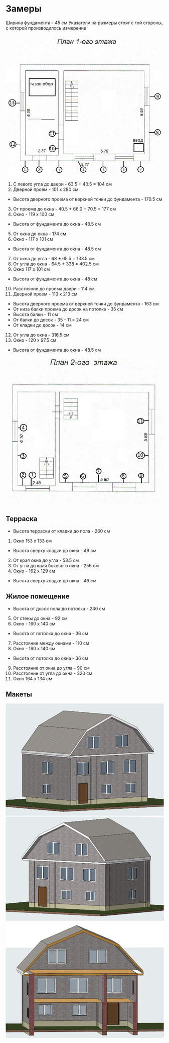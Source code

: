 # Замеры

Ширина фундамента - 45 см
Указатели на размеры стоят с той стороны, с которой производилось измерение 

![Первый этаж](первый_этаж_обмер.jpg "Первый этаж")

1. С левого угла до двери - 63.5 + 40.5 = 104 см
2. Дверной проем - 101 х 280 см
* Высота дверного проема от верхней точки до фундамента - 170.5 см
3. От проема до окна - 40.5 + 66.0 + 70.5 = 177 см
4. Окно - 119 х 100 см
* Высота от фундамента до окна - 48.5 см
5. От окна до окна - 174 см
6.  Окно - 117 х 101 см
* Высота от фундамента до окна - 48.5 см
7. От окна до угла - 68 + 65.5 = 133.5 см
8. От угла до окна - 64.5 + 338 = 402.5 см
9. Окно 117 х 101 см
* Высота от фундамента до окна - 48 см
10. Расстояние до проема двери - 114 см
11. Дверной проем - 113 х 213 см
* Высота дверного проема от верхней точки до фундамента - 163 см
* От низа балки проема до досок на потолке - 35 см
* Высота балки - 11 см
* От балки до досок - 35 - 11 = 24 см
* От кладки до досок - 14 см
12. От угла до окна - 316.5 см
13. Окно - 120 х 97.5 см
* Высота от фундамента до окна - 48.5 см

![Второй этаж](второй_этаж_обмер.jpg "Первый этаж")

## Терраска
* Высота терраски от кладки до пола - 260 см

1. Окно 153 х 133 см 
* Высота сверху кладки до окна - 49 см
2. От края окна до угла - 53.5 см
3. От угла до края бокового окна - 256 см
4. Окно - 162 х 129 см
* Высота сверху кладки до окна - 49 см

## Жилое помещение
* Высота от досок пола до потолка - 240 см
5. От стены до окна - 92 см
6. Окно - 160 х 140 см
* Высота от потолка до окна - 36 см
7. Расстояние между окнами - 110 см
8. Окно - 160 х 140 см
* Высота от потолка до окна - 36 см
9. Расстояние от окна до угла - 90 см
10. Расстояние от угла до окна - 320 см
11. Окно 164 х 134 см

## Макеты
    
![макет 1](1.png "макет 1")
![макет 2](2.png "макет 2")
![макет 3](3.png "макет 3")
